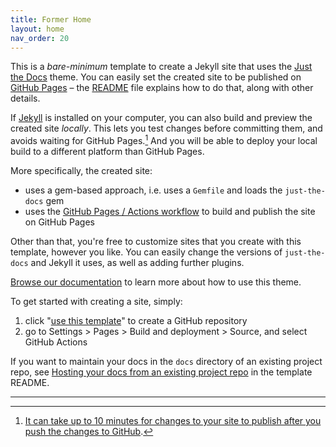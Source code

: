 ```yaml
---
title: Former Home
layout: home
nav_order: 20
---
```



This is a *bare-minimum* template to create a Jekyll site that uses the [Just the Docs] theme. You
can easily set the created site to be published on [GitHub Pages] – the [README] file explains how
to do that, along with other details.

If [Jekyll] is installed on your computer, you can also build and preview the created site
*locally*. This lets you test changes before committing them, and avoids waiting for GitHub
Pages.[^1] And you will be able to deploy your local build to a different platform than GitHub
Pages.

More specifically, the created site:

- uses a gem-based approach, i.e. uses a `Gemfile` and loads the `just-the-docs` gem
- uses the [GitHub Pages / Actions workflow] to build and publish the site on GitHub Pages

Other than that, you're free to customize sites that you create with this template, however you
like. You can easily change the versions of `just-the-docs` and Jekyll it uses, as well as adding
further plugins.

[Browse our documentation][Just the Docs] to learn more about how to use this theme.

To get started with creating a site, simply:

1. click "[use this template]" to create a GitHub repository
2. go to Settings > Pages > Build and deployment > Source, and select GitHub Actions

If you want to maintain your docs in the `docs` directory of an existing project repo,
see [Hosting your docs from an existing project repo](https://github.com/just-the-docs/just-the-docs-template/blob/main/README.md#hosting-your-docs-from-an-existing-project-repo)
in the template README.

----

[^1]: [It can take up to 10 minutes for changes to your site to publish after you push the changes to GitHub](https://docs.github.com/en/pages/setting-up-a-github-pages-site-with-jekyll/creating-a-github-pages-site-with-jekyll#creating-your-site).

[Just the Docs]: https://just-the-docs.github.io/just-the-docs/

[GitHub Pages]: https://docs.github.com/en/pages

[README]: https://github.com/just-the-docs/just-the-docs-template/blob/main/README.md

[Jekyll]: https://jekyllrb.com

[GitHub Pages / Actions workflow]: https://github.blog/changelog/2022-07-27-github-pages-custom-github-actions-workflows-beta/

[use this template]: https://github.com/just-the-docs/just-the-docs-template/generate
